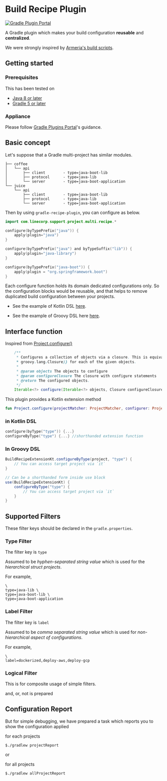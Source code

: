 # Build Recipe Plugin

[![Gradle Plugin Portal](https://img.shields.io/maven-metadata/v/https/plugins.gradle.org/m2/com/linecorp/build-recipe-plugin/com.linecorp.build-recipe-plugin.gradle.plugin/maven-metadata.xml.svg?colorB=007ec6&label=Gradle%20Plugin%20Portal)](https://plugins.gradle.org/plugin/com.linecorp.build-recipe-plugin)

A Gradle plugin which makes your build configuration **reusable** and **centralized**.

We were strongly inspired by [Armeria's build scripts](https://github.com/line/armeria/tree/master/gradle/scripts).

## Getting started

### Prerequisites

This has been tested on

- [Java 8 or later](https://adoptopenjdk.net/)
- [Gradle 5 or later](https://gradle.org/releases/)

### Appliance

Please follow [Gradle Plugins Portal](https://plugins.gradle.org/plugin/com.linecorp.build-recipe-plugin)'s guidance.

## Basic concept

Let's suppose that a Gradle multi-project has similar modules.

```
├── coffee
│   └── api
│       ├── client        - type=java-boot-lib
│       ├── protocol      - type=java-lib
│       └── server        - type=java-boot-application
└── juice
    └── api
        ├── client        - type=java-boot-lib
        ├── protocol      - type=java-lib
        └── server        - type=java-boot-application
```
Then by using `gradle-recipe-plugin`, you can configure as below. 

```kotlin
import com.linecorp.support.project.multi.recipe.*

configure(byTypePrefix("java")) {
    apply(plugin="java")
}

configure(byTypePrefix("java") and byTypeSuffix("lib")) {
    apply(plugin="java-library")
}

configure(byTypePrefix("java-boot")) {
    apply(plugin = "org.springframework.boot")
}
```

Each configure function holds its domain dedicated configurations only. So the configuration blocks would be reusable, and that helps to remove duplicated build configuration between your projects.

- See the example of Kotlin DSL [here](./src/test/resources/kotlin-dsl/build.gradle.kts).

- See the example of Groovy DSL here [here](./src/test/resources/groovy-dsl/build.gradle).

## Interface function

Inspired from [Project.configure()](https://github.com/gradle/gradle/blob/master/subprojects/core-api/src/main/java/org/gradle/api/Project.java#L1469-L1477)
```java
    /**
     * Configures a collection of objects via a closure. This is equivalent to calling {@link #configure(Object,
     * groovy.lang.Closure)} for each of the given objects.
     *
     * @param objects The objects to configure
     * @param configureClosure The closure with configure statements
     * @return The configured objects.
     */
    Iterable<?> configure(Iterable<?> objects, Closure configureClosure)
```

This plugin provides a Kotlin extension method
```kotlin
fun Project.configure(projectMatcher: ProjectMatcher, configurer: ProjectConfigurer) {...}
```

### in Kotlin DSL

```kotlin
configure(byType("type")) {...}
configureByType("type") {...} //shorthanded extension function
```

### In Groovy DSL

```groovy
BuildRecipeExtensionKt.configureByType(project, "type") {
    // You can access target project via `it`
}

// Can be a shorthanded form inside use block
use(BuildRecipeExtensionKt) {
    configureByType("type") {    
        // You can access target project via `it`
    }
}
```

## Supported Filters

These filter keys should be declared in the `gradle.properties`.

### Type Filter

The filter key is `type`

Assumed to be *hyphen-separated string value* which is used for the *hierarchical struct projects*.

For example,

```
\
type=java-lib \
type=java-boot-lib \
type=java-boot-application
```

### Label Filter

The filter key is `label`

Assumed to be *comma separated string value* which is used for *non-hierarchical aspect of configurations*.

For example,

```
\
label=dockerized,deploy-aws,deploy-gcp
```

### Logical Filter

This is for composite usage of simple filters.

and, or, not is prepared

## Configuration Report

But for simple debugging, we have prepared a task which reports you to show the configuration applied 

for each projects

`$./gradlew projectReport`

or 

for all projects

`$./gradlew allProjectReport`

